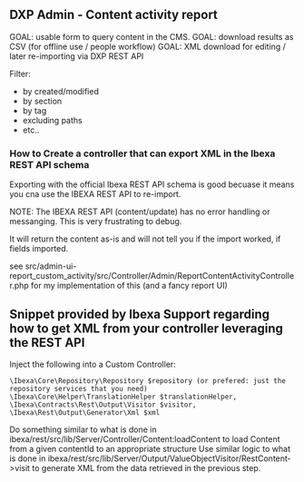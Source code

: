 ## DXP Admin - Content activity report

GOAL: usable form to query content in the CMS.
GOAL: download results as CSV (for offline use / people workflow)
GOAL: XML download for editing / later re-importing via DXP REST API

Filter:
* by created/modified
* by section
* by tag
* excluding paths
* etc..


### How to Create a controller that can export XML in the Ibexa REST API schema

Exporting with the official Ibexa REST API schema is good becuase it means you cna use the IBEXA REST API to re-import.

NOTE: The IBEXA REST API (content/update) has no error handling or messanging. This is very frustrating to debug.

It will return the content as-is and will not tell you if the import worked, if fields imported. 


see src/admin-ui-report_custom_activity/src/Controller/Admin/ReportContentActivityController.php for my implementation of this (and a fancy report UI)


## Snippet provided by Ibexa Support regarding how to get XML from your controller leveraging the REST API

Inject the following into a Custom Controller:

```
\Ibexa\Core\Repository\Repository $repository (or prefered: just the repository services that you need)
\Ibexa\Core\Helper\TranslationHelper $translationHelper,
\Ibexa\Contracts\Rest\Output\Visitor $visitor,
\Ibexa\Rest\Output\Generator\Xml $xml
```

Do something similar to what is done in ibexa/rest/src/lib/Server/Controller/Content:loadContent to load Content from a given contentId to an appropriate structure
Use similar logic to what is done in ibexa/rest/src/lib/Server/Output/ValueObjectVisitor/RestContent->visit to generate XML from the data retrieved in the previous step.
